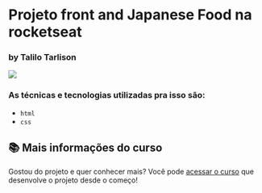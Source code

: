 # Projeto front and Japanese Food na rocketseat

### by Talilo Tarlison
![](https://img.shields.io/github/license/alura-cursos/android-com-kotlin-personalizando-ui)
### As técnicas e tecnologias utilizadas pra isso são:

- `html`
- `css`

## 📚 Mais informações do curso

Gostou do projeto e quer conhecer mais? Você pode [acessar o curso](#) que desenvolve o projeto desde o começo!
